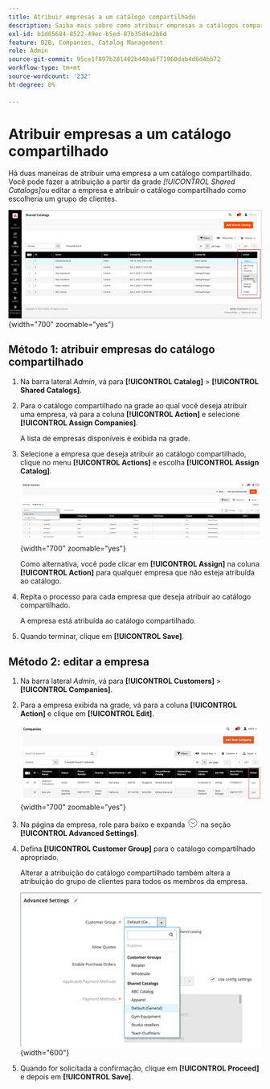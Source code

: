 ```yaml
---
title: Atribuir empresas a um catálogo compartilhado
description: Saiba mais sobre como atribuir empresas a catálogos compartilhados.
exl-id: b1d05684-8522-49ec-b5ed-87b35d4e2b6d
feature: B2B, Companies, Catalog Management
role: Admin
source-git-commit: 95ce1f897b281402b440a6f71960dab4d6d4bb72
workflow-type: tm+mt
source-wordcount: '232'
ht-degree: 0%

---
```


# Atribuir empresas a um catálogo compartilhado

Há duas maneiras de atribuir uma empresa a um catálogo compartilhado. Você pode fazer a atribuição a partir da grade _[!UICONTROL Shared Catalogs]_&#x200B;ou editar a empresa e atribuir o catálogo compartilhado como escolheria um grupo de clientes.

![Atribuir Empresas](./assets/shared-catalog-assign-companies.png){width="700" zoomable="yes"}

## Método 1: atribuir empresas do catálogo compartilhado

1. Na barra lateral _Admin_, vá para **[!UICONTROL Catalog]** > **[!UICONTROL Shared Catalogs]**.

1. Para o catálogo compartilhado na grade ao qual você deseja atribuir uma empresa, vá para a coluna **[!UICONTROL Action]** e selecione **[!UICONTROL Assign Companies]**.

   A lista de empresas disponíveis é exibida na grade.

1. Selecione a empresa que deseja atribuir ao catálogo compartilhado, clique no menu **[!UICONTROL Actions]** e escolha **[!UICONTROL Assign Catalog]**.

   ![Empresas Disponíveis](./assets/shared-catalog-assign-companies-grid-view.png){width="700" zoomable="yes"}

   Como alternativa, você pode clicar em **[!UICONTROL Assign]** na coluna **[!UICONTROL Action]** para qualquer empresa que não esteja atribuída ao catálogo.

1. Repita o processo para cada empresa que deseja atribuir ao catálogo compartilhado.

   A empresa está atribuída ao catálogo compartilhado.

1. Quando terminar, clique em **[!UICONTROL Save]**.

## Método 2: editar a empresa

1. Na barra lateral _Admin_, vá para **[!UICONTROL Customers]** > **[!UICONTROL Companies]**.

1. Para a empresa exibida na grade, vá para a coluna **[!UICONTROL Action]** e clique em **[!UICONTROL Edit]**.

   ![Editar Empresa](./assets/companies-grid-edit.png){width="700" zoomable="yes"}

1. Na página da empresa, role para baixo e expanda ![Seletor de expansão](../assets/icon-display-expand.png) na seção **[!UICONTROL Advanced Settings]**.

1. Defina **[!UICONTROL Customer Group]** para o catálogo compartilhado apropriado.

   Alterar a atribuição do catálogo compartilhado também altera a atribuição do grupo de clientes para todos os membros da empresa.

   ![Grupos de Clientes/Catálogos Compartilhados](./assets/company-advanced-settings-customer-group-admin.png){width="600"}

1. Quando for solicitada a confirmação, clique em **[!UICONTROL Proceed]** e depois em **[!UICONTROL Save]**.
